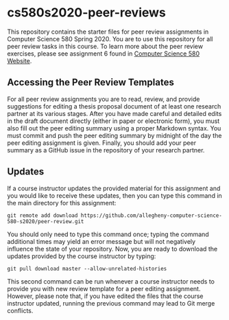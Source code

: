 # cs580s2020-peer-reviews

This repository contains the starter files for peer review assignments in
Computer Science 580 Spring 2020. You are to use this repository for all
peer review tasks in this course.  To learn more about the peer review exercises, please
see assignment 6 found in [Computer Science 580 Website](https://www.cs.allegheny.edu/sites/jjumadinova/teaching/580/assignments.html).

## Accessing the Peer Review Templates

For all peer review assignments you are to read, review, and provide suggestions
for editing a thesis proposal document  of at least one research partner at its various stages.
After you have made careful and detailed edits in the draft document directly
(either in paper or electronic form), you must also fill out the peer editing summary
using a proper Markdown syntax. You must commit and push the peer editing
summary by midnight of the day the peer editing assignment
is given. Finally, you should add your peer summary as a GitHub issue in the
repository of your research partner.

## Updates

If a course instructor updates the provided material for this assignment and
you would like to receive these updates, then you can type this command in the
main directory for this assignment:

```
git remote add download https://github.com/allegheny-computer-science-580-s2020/peer-review.git
```

You should only need to type this command once; typing the command additional
times may yield an error message but will not negatively influence the state of
your repository. Now, you are ready to download the updates provided by the
course instructor by typing:

```
git pull download master --allow-unrelated-histories
```

This second command can be run whenever a course instructor needs to provide you
with new review template for a peer editing assignment. However, please note that, if you have
edited the files that the course instructor updated, running the previous
command may lead to Git merge conflicts.
